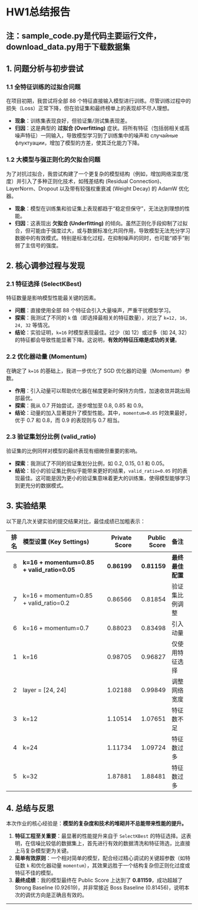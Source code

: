 # **HW1总结报告**
## 注：sample_code.py是代码主要运行文件，download_data.py用于下载数据集
## 1. 问题分析与初步尝试

### 1.1 全特征训练的过拟合问题

在项目初期，我尝试将全部 88 个特征直接输入模型进行训练。尽管训练过程中的损失（Loss）正常下降，但在验证集和最终榜单上的表现却不尽人理想。

* **现象**：训练集表现良好，但验证集/测试集表现差。
* **归因**：这是典型的 **过拟合 (Overfitting)** 症状。将所有特征（包括弱相关或高噪声特征）一同输入，导致模型学习到了训练集中的噪声和 случайные флуктуации，增加了模型的方差，使其泛化能力下降。

### 1.2 大模型与强正则化的欠拟合问题

为了对抗过拟合，我尝试构建了一个更复杂的模型结构（例如，增加网络深度/宽度）并引入了多种正则化技术，如残差结构 (Residual Connection)、LayerNorm、Dropout 以及带有较强权重衰减 (Weight Decay) 的 AdamW 优化器。

* **现象**：模型在训练集和验证集上表现都趋于“稳定但保守”，无法达到理想的性能。
* **归因**：这表现出 **欠拟合 (Underfitting)** 的倾向。虽然正则化手段抑制了过拟合，但可能由于强度过大，或与数据标准化共同作用，导致模型无法充分学习数据中的有效模式。特别是标准化过程，在抑制噪声的同时，也可能“顺手”削弱了主信号的强度。

## 2. 核心调参过程与发现

### 2.1 特征选择 (SelectKBest)

特征数量是影响模型性能最关键的因素。

* **问题**：直接使用全部 88 个特征会引入大量噪声，严重干扰模型学习。
* **探索**：我测试了不同的 `k` 值（即选择最相关的特征数量），对比了 `k=12, 16, 24, 32` 等情况。
* **结论**：实验证明，`k=16` 时模型表现最佳。过少（如 12）或过多（如 24, 32）的特征都会导致性能显著下降。这说明，**有效的特征压缩是成功的关键**。

### 2.2 优化器动量 (Momentum)

在确定了 `k=16` 的基础上，我进一步优化了 SGD 优化器的动量（Momentum）参数。

* **作用**：引入动量可以帮助优化器在梯度更新时保持方向性，加速收敛并跳出局部最优。
* **探索**：我从 0.7 开始尝试，逐步增加至 0.8, 0.85 和 0.9。
* **结论**：动量的加入显著提升了模型性能。其中，`momentum=0.85` 时效果最好，优于 0.7 和 0.8，而 0.9 的表现则与 0.7 相当。

### 2.3 验证集划分比例 (valid_ratio)

验证集的比例同样对模型的最终表现有细微但重要的影响。

* **探索**：我测试了不同的验证集划分比例，如 0.2, 0.15, 0.1 和 0.05。
* **结论**：较小的验证集比例似乎能带来更好的结果，`valid_ratio=0.05` 时的表现最佳。这可能是因为更小的验证集意味着更大的训练集，使得模型能够学习到更充分的数据模式。

## 3. 实验结果

以下是几次关键实验的提交结果对比，最佳成绩已加粗表示：

| 排名 | 模型设置 (Key Settings) | Private Score | Public Score | 备注 |
|---:|:------------------------------------------------|---:|---:|:---|
| 8 | **k=16 + momentum=0.85 + valid_ratio=0.05** | **0.86199** | **0.81159** | **最终最佳配置** |
| 7 | k=16 + momentum=0.85 + valid_ratio=0.2 | 0.86566 | 0.81854 | 验证集比例调整 |
| 6 | k=16 + momentum=0.7 | 0.88023 | 0.83498 | 引入动量 |
| 1 | k=16 | 0.98705 | 0.96827 | 仅使用特征选择 |
| 2 | layer = [24, 24] | 1.02188 | 0.99849 | 调整网络宽度 |
| 3 | k=12 | 1.10514 | 1.07651 | 特征数不足 |
| 4 | k=24 | 1.11734 | 1.09724 | 特征数过多 |
| 5 | k=32 | 1.87881 | 1.88481 | 特征数过多 |

## 4. 总结与反思

本次作业的核心经验是：**模型的复杂度和技术的堆砌并不总能带来性能的提升。**

1.  **特征工程至关重要**：最显著的性能提升来自于 `SelectKBest` 的特征选择。这表明，在信噪比较低的数据集上，首先进行有效的数据清洗和特征筛选，比直接上马复杂模型更为关键。
2.  **简单有效原则**：一个相对简单的模型，配合经过精心调试的关键超参数（如特征数 `k` 和优化器动量 `momentum`），其效果远胜于一个结构复杂但正则化过度或特征不佳的模型。
3.  **最终成绩**：我的模型最终在 Public Score 上达到了 **0.81159**，成功超越了 Strong Baseline (0.92619)，并非常接近 Boss Baseline (0.81456)，说明本次的调优方向是正确且有效的。

---

